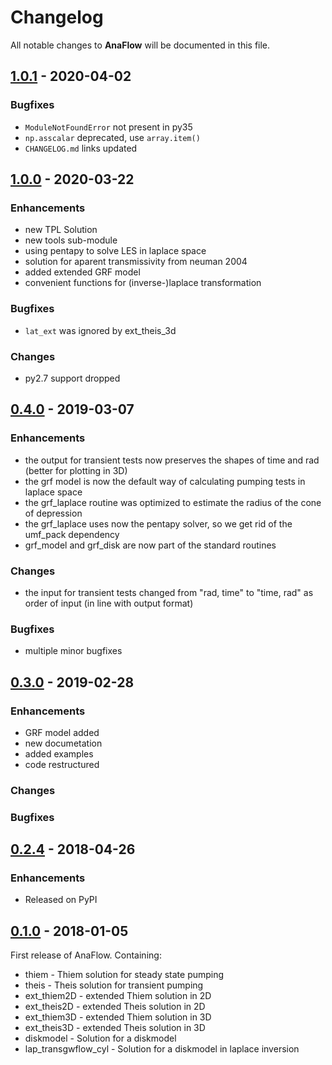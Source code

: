 # Changelog

All notable changes to **AnaFlow** will be documented in this file.


## [1.0.1] - 2020-04-02

### Bugfixes
- `ModuleNotFoundError` not present in py35
- `np.asscalar` deprecated, use `array.item()`
- `CHANGELOG.md` links updated


## [1.0.0] - 2020-03-22

### Enhancements
- new TPL Solution
- new tools sub-module
- using pentapy to solve LES in laplace space
- solution for aparent transmissivity from neuman 2004
- added extended GRF model
- convenient functions for (inverse-)laplace transformation

### Bugfixes
- `lat_ext` was ignored by ext_theis_3d

### Changes
- py2.7 support dropped


## [0.4.0] - 2019-03-07

### Enhancements
- the output for transient tests now preserves the shapes of time and rad (better for plotting in 3D)
- the grf model is now the default way of calculating pumping tests in laplace space
- the grf_laplace routine was optimized to estimate the radius of the cone of depression
- the grf_laplace uses now the pentapy solver, so we get rid of the umf_pack dependency
- grf_model and grf_disk are now part of the standard routines

### Changes
- the input for transient tests changed from "rad, time" to "time, rad" as order of input (in line with output format)

### Bugfixes
- multiple minor bugfixes


## [0.3.0] - 2019-02-28

### Enhancements
- GRF model added
- new documetation
- added examples
- code restructured

### Changes

### Bugfixes


## [0.2.4] - 2018-04-26

### Enhancements
- Released on PyPI


## [0.1.0] - 2018-01-05

First release of AnaFlow.
Containing:
- thiem - Thiem solution for steady state pumping
- theis - Theis solution for transient pumping
- ext_thiem2D - extended Thiem solution in 2D
- ext_theis2D - extended Theis solution in 2D
- ext_thiem3D - extended Thiem solution in 3D
- ext_theis3D - extended Theis solution in 3D
- diskmodel - Solution for a diskmodel
- lap_transgwflow_cyl - Solution for a diskmodel in laplace inversion


[1.0.1]: https://github.com/GeoStat-Framework/AnaFlow/compare/v1.0.0...v1.0.1
[1.0.0]: https://github.com/GeoStat-Framework/AnaFlow/compare/v0.4.0...v1.0.0
[0.4.0]: https://github.com/GeoStat-Framework/AnaFlow/compare/v0.3.0...v0.4.0
[0.3.0]: https://github.com/GeoStat-Framework/AnaFlow/compare/v0.2.4...v0.3.0
[0.2.4]: https://github.com/GeoStat-Framework/AnaFlow/compare/v0.1...v0.2.4
[0.1.0]: https://github.com/GeoStat-Framework/AnaFlow/releases/tag/v0.1
